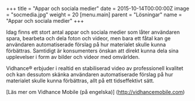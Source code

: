 +++
title = "Appar och sociala medier"
date = 2015-10-14T00:00:00Z
image = "socmedia.jpg"
weight = 20
[menu.main]
parent = "Lösningar"
name = "Appar och sociala medier"
+++

Idag finns ett stort antal appar och sociala medier som låter användaren spara, bearbeta och dela foton och videor, men bara ett fåtal kan ge användaren automatiserade förslag på hur materialet skulle kunna förbättras. Samtidigt är konsumenters önskan att direkt kunna dela sina upplevelser i form av bilder och videor med omvärlden.

Vidhance® erbjuder i realtid en stabiliserad video av professionell kvalitet och kan dessutom skänka användaren automatiserade förslag på hur materialet skulle kunna förbättras, allt på ett tidseffektivt sätt.

[Läs mer om Vidhance Mobile (på engelska)] (http://vidhancemobile.com)
